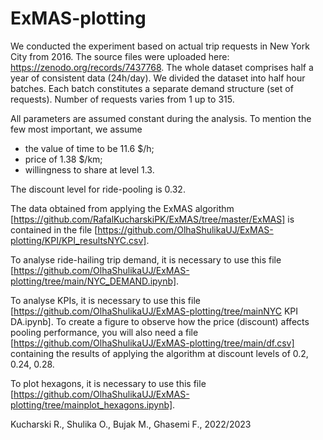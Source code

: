 # ExMAS-plotting

We conducted the experiment based on actual trip requests in New York City from 2016. The source files were uploaded here: https://zenodo.org/records/7437768. 
The whole dataset comprises half a year of consistent data (24h/day). We divided the dataset into half hour batches. Each batch constitutes a separate demand structure (set of requests). Number of requests varies from 1 up to 315.

All parameters are assumed constant during the analysis. To mention the few most important, we assume 
- the value of time to be 11.6 $/h; 
- price of 1.38 $/km; 
- willingness to share at level 1.3. 

The discount level for ride-pooling is 0.32. 

The data obtained from applying the ExMAS algorithm [https://github.com/RafalKucharskiPK/ExMAS/tree/master/ExMAS] is contained in the file [https://github.com/OlhaShulikaUJ/ExMAS-plotting/KPI/KPI_resultsNYC.csv].

To analyse ride-hailing trip demand, it is necessary to use this file [https://github.com/OlhaShulikaUJ/ExMAS-plotting/tree/main/NYC_DEMAND.ipynb].

To analyse KPIs, it is necessary to use this file [https://github.com/OlhaShulikaUJ/ExMAS-plotting/tree/mainNYC KPI DA.ipynb]. To create a figure to observe how the price (discount) affects pooling performance, you will also need a file [https://github.com/OlhaShulikaUJ/ExMAS-plotting/tree/main/df.csv] containing the results of applying the algorithm at discount levels of 0.2, 0.24, 0.28.

To plot hexagons, it is necessary to use this file [https://github.com/OlhaShulikaUJ/ExMAS-plotting/tree/mainplot_hexagons.ipynb].

Kucharski R., Shulika O., Bujak M., Ghasemi F., 2022/2023
